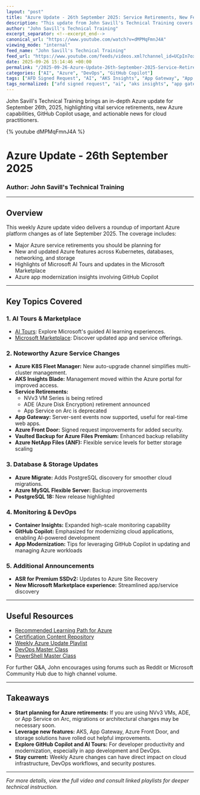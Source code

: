 ```yaml
---
layout: "post"
title: "Azure Update - 26th September 2025: Service Retirements, New Features, and GitHub Copilot Highlights"
description: "This update from John Savill's Technical Training covers the latest Azure news as of September 2025, including key service retirements (such as NVv3, ADE, App Service on Arc), new Azure capabilities (AKS Fleet Manager, App GW server-sent events, AFD signed request), the rise of AI Tours, important backup and migration updates, GitHub Copilot in app modernization, and Microsoft Marketplace changes. The video is structured into chapters for easy navigation and is designed for Azure practitioners looking to stay up-to-date on technical changes, product lifecycles, and hands-on developer tooling."
author: "John Savill's Technical Training"
excerpt_separator: <!--excerpt_end-->
canonical_url: "https://www.youtube.com/watch?v=dMPMqFmnJ4A"
viewing_mode: "internal"
feed_name: "John Savill's Technical Training"
feed_url: "https://www.youtube.com/feeds/videos.xml?channel_id=UCpIn7ox7j7bH_OFj7tYouOQ"
date: 2025-09-26 15:14:46 +00:00
permalink: "/2025-09-26-Azure-Update-26th-September-2025-Service-Retirements-New-Features-and-GitHub-Copilot-Highlights.html"
categories: ["AI", "Azure", "DevOps", "GitHub Copilot"]
tags: ["AFD Signed Request", "AI", "AKS Insights", "App Gateway", "App Modernization", "App Service On Arc", "Azure", "Azure Backups", "Azure Cloud", "Azure Data Encryption (ade)", "Azure Files Premium", "Azure Fleet Manager", "Azure Migrate", "Azure Update", "Cloud", "Cloud Infrastructure", "Container Insights", "DevOps", "GitHub Copilot", "John Savill", "Microsoft", "Microsoft Azure", "Microsoft Marketplace", "MySQL Flexible Server", "NVv3 Retirement", "PostgreSQL", "Service Retirement", "Videos"]
tags_normalized: ["afd signed request", "ai", "aks insights", "app gateway", "app modernization", "app service on arc", "azure", "azure backups", "azure cloud", "azure data encryption ade", "azure files premium", "azure fleet manager", "azure migrate", "azure update", "cloud", "cloud infrastructure", "container insights", "devops", "github copilot", "john savill", "microsoft", "microsoft azure", "microsoft marketplace", "mysql flexible server", "nvv3 retirement", "postgresql", "service retirement", "videos"]
---
```


John Savill's Technical Training brings an in-depth Azure update for September 26th, 2025, highlighting vital service retirements, new Azure capabilities, GitHub Copilot usage, and actionable news for cloud practitioners.<!--excerpt_end-->

{% youtube dMPMqFmnJ4A %}

# Azure Update - 26th September 2025

### Author: John Savill's Technical Training

---

## Overview

This weekly Azure update video delivers a roundup of important Azure platform changes as of late September 2025. The coverage includes:

- Major Azure service retirements you should be planning for
- New and updated Azure features across Kubernetes, databases, networking, and storage
- Highlights of Microsoft AI Tours and updates in the Microsoft Marketplace
- Azure app modernization insights involving GitHub Copilot

---

## Key Topics Covered

### 1. AI Tours & Marketplace

- [AI Tours](https://aitour.microsoft.com/): Explore Microsoft's guided AI learning experiences.
- [Microsoft Marketplace](https://marketplace.microsoft.com/): Discover updated app and service offerings.

### 2. Noteworthy Azure Service Changes

- **Azure K8S Fleet Manager:** New auto-upgrade channel simplifies multi-cluster management.
- **AKS Insights Blade:** Management moved within the Azure portal for improved access.
- **Service Retirements:**
  - NVv3 VM Series is being retired
  - ADE (Azure Disk Encryption) retirement announced
  - App Service on Arc is deprecated
- **App Gateway:** Server-sent events now supported, useful for real-time web apps.
- **Azure Front Door:** Signed request improvements for added security.
- **Vaulted Backup for Azure Files Premium:** Enhanced backup reliability
- **Azure NetApp Files (ANF):** Flexible service levels for better storage scaling

### 3. Database & Storage Updates

- **Azure Migrate:** Adds PostgreSQL discovery for smoother cloud migrations.
- **Azure MySQL Flexible Server:** Backup improvements
- **PostgreSQL 18:** New release highlighted

### 4. Monitoring & DevOps

- **Container Insights:** Expanded high-scale monitoring capability
- **GitHub Copilot:** Emphasized for modernizing cloud applications, enabling AI-powered development
- **App Modernization:** Tips for leveraging GitHub Copilot in updating and managing Azure workloads

### 5. Additional Announcements

- **ASR for Premium SSDv2:** Updates to Azure Site Recovery
- **New Microsoft Marketplace experience:** Streamlined app/service discovery

---

## Useful Resources

- [Recommended Learning Path for Azure](https://learn.onboardtoazure.com)
- [Certification Content Repository](https://github.com/johnthebrit/CertificationMaterials)
- [Weekly Azure Update Playlist](https://youtube.com/playlist?list=PLlVtbbG169nEv7jSfOVmQGRp9wAoAM0Ks)
- [DevOps Master Class](https://youtube.com/playlist?list=PLlVtbbG169nFr8RzQ4GIxUEznpNR53ERq)
- [PowerShell Master Class](https://youtube.com/playlist?list=PLlVtbbG169nFq_hR7FcMYg32xsSAObuq8)

For further Q&A, John encourages using forums such as Reddit or Microsoft Community Hub due to high channel volume.

---

## Takeaways

- **Start planning for Azure retirements:** If you are using NVv3 VMs, ADE, or App Service on Arc, migrations or architectural changes may be necessary soon.
- **Leverage new features:** AKS, App Gateway, Azure Front Door, and storage solutions have rolled out helpful improvements.
- **Explore GitHub Copilot and AI Tours:** For developer productivity and modernization, especially in app development and DevOps.
- **Stay current:** Weekly Azure changes can have direct impact on cloud infrastructure, DevOps workflows, and security postures.

---

*For more details, view the full video and consult linked playlists for deeper technical instruction.*
